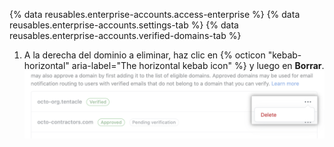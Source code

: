 {% data reusables.enterprise-accounts.access-enterprise %}
{% data reusables.enterprise-accounts.settings-tab %}
{% data reusables.enterprise-accounts.verified-domains-tab %}
1. A la derecha del dominio a eliminar, haz clic en {% octicon "kebab-horizontal" aria-label="The horizontal kebab icon" %} y luego en **Borrar**. !["Borrar" para un dominio](/assets/images/help/organizations/domains-delete.png)
